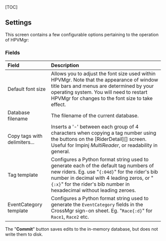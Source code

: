 [TOC]

## Settings

This screen contains a few configurable options pertaining to the operation of HPVMgr:


### Fields

Field|Description
:----|:----------
Default font size|Allows you to adjust the font size used within HPVMgr.  Note that the appearance of window title bars and menus are determined by your operating system.  You will need to restart HPVMgr for changes to the font size to take effect.
Database filename|The filename of the current database.
Copy tags with delimiters...|Inserts a '-' between each group of 4 characters when copying a tag number using the buttons on the [RiderDetail][] screen.  Useful for Impinj *MultiReader*, or readability in general.
Tag template|Configures a Python format string used to generate each of the default tag numbers of new riders.  Eg. use "`{:04d}`" for the rider's bib number in decimal with 4 leading zeros, or "`{:x}`" for the rider's bib number in hexadecimal without leading zeroes.
EventCategory template|Configures a Python format string used to generate the `EventCategory` fields in the CrossMgr sign-on sheet.  Eg. "`Race{:d}`" for `Race1`, `Race2` etc.

The "**Commit**" button saves edits to the in-memory database, but does not write them to disk.
